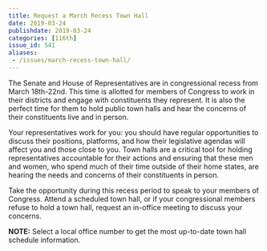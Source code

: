```yaml
---
title: Request a March Recess Town Hall
date: 2019-03-24
publishdate: 2019-03-24
categories: [116th]
issue_id: 541
aliases:
 - /issues/march-recess-town-hall/
---
```

The Senate and House of Representatives are in congressional recess from March 18th-22nd. This time is allotted for members of Congress to work in their districts and engage with constituents they represent. It is also the perfect time for them to hold public town halls and hear the concerns of their constituents live and in person. 

Your representatives work for you: you should have regular opportunities to discuss their positions, platforms, and how their legislative agendas will affect you and those close to you. Town halls are a critical tool for holding representatives accountable for their actions and ensuring that these men and women, who spend much of their time outside of their home states, are hearing the needs and concerns of their constituents in person.

Take the opportunity during this recess period to speak to your members of Congress. Attend a scheduled town hall, or if your congressional members refuse to hold a town hall, request an in-office meeting to discuss your concerns.

**NOTE:** Select a local office number to get the most up-to-date town hall schedule information.